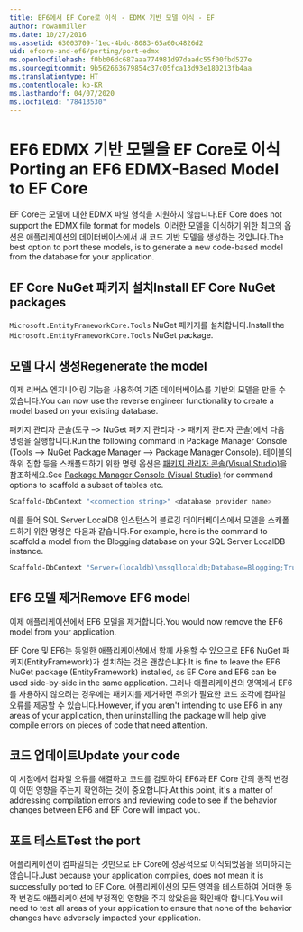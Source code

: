 ```yaml
---
title: EF6에서 EF Core로 이식 - EDMX 기반 모델 이식 - EF
author: rowanmiller
ms.date: 10/27/2016
ms.assetid: 63003709-f1ec-4bdc-8083-65a60c4826d2
uid: efcore-and-ef6/porting/port-edmx
ms.openlocfilehash: f0bb06dc687aaa774981d97daadc55f00fbd527e
ms.sourcegitcommit: 9b562663679854c37c05fca13d93e180213fb4aa
ms.translationtype: HT
ms.contentlocale: ko-KR
ms.lasthandoff: 04/07/2020
ms.locfileid: "78413530"
---
```

# <a name="porting-an-ef6-edmx-based-model-to-ef-core"></a><span data-ttu-id="7ff1d-102">EF6 EDMX 기반 모델을 EF Core로 이식</span><span class="sxs-lookup"><span data-stu-id="7ff1d-102">Porting an EF6 EDMX-Based Model to EF Core</span></span>

<span data-ttu-id="7ff1d-103">EF Core는 모델에 대한 EDMX 파일 형식을 지원하지 않습니다.</span><span class="sxs-lookup"><span data-stu-id="7ff1d-103">EF Core does not support the EDMX file format for models.</span></span> <span data-ttu-id="7ff1d-104">이러한 모델을 이식하기 위한 최고의 옵션은 애플리케이션의 데이터베이스에서 새 코드 기반 모델을 생성하는 것입니다.</span><span class="sxs-lookup"><span data-stu-id="7ff1d-104">The best option to port these models, is to generate a new code-based model from the database for your application.</span></span>

## <a name="install-ef-core-nuget-packages"></a><span data-ttu-id="7ff1d-105">EF Core NuGet 패키지 설치</span><span class="sxs-lookup"><span data-stu-id="7ff1d-105">Install EF Core NuGet packages</span></span>

<span data-ttu-id="7ff1d-106">`Microsoft.EntityFrameworkCore.Tools` NuGet 패키지를 설치합니다.</span><span class="sxs-lookup"><span data-stu-id="7ff1d-106">Install the `Microsoft.EntityFrameworkCore.Tools` NuGet package.</span></span>

## <a name="regenerate-the-model"></a><span data-ttu-id="7ff1d-107">모델 다시 생성</span><span class="sxs-lookup"><span data-stu-id="7ff1d-107">Regenerate the model</span></span>

<span data-ttu-id="7ff1d-108">이제 리버스 엔지니어링 기능을 사용하여 기존 데이터베이스를 기반의 모델을 만들 수 있습니다.</span><span class="sxs-lookup"><span data-stu-id="7ff1d-108">You can now use the reverse engineer functionality to create a model based on your existing database.</span></span>

<span data-ttu-id="7ff1d-109">패키지 관리자 콘솔(도구 –> NuGet 패키지 관리자 -> 패키지 관리자 콘솔)에서 다음 명령을 실행합니다.</span><span class="sxs-lookup"><span data-stu-id="7ff1d-109">Run the following command in Package Manager Console (Tools –> NuGet Package Manager –> Package Manager Console).</span></span> <span data-ttu-id="7ff1d-110">테이블의 하위 집합 등을 스캐폴드하기 위한 명령 옵션은 [패키지 관리자 콘솔(Visual Studio)](../../core/miscellaneous/cli/powershell.md)을 참조하세요.</span><span class="sxs-lookup"><span data-stu-id="7ff1d-110">See [Package Manager Console (Visual Studio)](../../core/miscellaneous/cli/powershell.md) for command options to scaffold a subset of tables etc.</span></span>

``` powershell
Scaffold-DbContext "<connection string>" <database provider name>
```

<span data-ttu-id="7ff1d-111">예를 들어 SQL Server LocalDB 인스턴스의 블로깅 데이터베이스에서 모델을 스캐폴드하기 위한 명령은 다음과 같습니다.</span><span class="sxs-lookup"><span data-stu-id="7ff1d-111">For example, here is the command to scaffold a model from the Blogging database on your SQL Server LocalDB instance.</span></span>

``` powershell
Scaffold-DbContext "Server=(localdb)\mssqllocaldb;Database=Blogging;Trusted_Connection=True;" Microsoft.EntityFrameworkCore.SqlServer
```

## <a name="remove-ef6-model"></a><span data-ttu-id="7ff1d-112">EF6 모델 제거</span><span class="sxs-lookup"><span data-stu-id="7ff1d-112">Remove EF6 model</span></span>

<span data-ttu-id="7ff1d-113">이제 애플리케이션에서 EF6 모델을 제거합니다.</span><span class="sxs-lookup"><span data-stu-id="7ff1d-113">You would now remove the EF6 model from your application.</span></span>

<span data-ttu-id="7ff1d-114">EF Core 및 EF6는 동일한 애플리케이션에서 함께 사용할 수 있으므로 EF6 NuGet 패키지(EntityFramework)가 설치하는 것은 괜찮습니다.</span><span class="sxs-lookup"><span data-stu-id="7ff1d-114">It is fine to leave the EF6 NuGet package (EntityFramework) installed, as EF Core and EF6 can be used side-by-side in the same application.</span></span> <span data-ttu-id="7ff1d-115">그러나 애플리케이션의 영역에서 EF6를 사용하지 않으려는 경우에는 패키지를 제거하면 주의가 필요한 코드 조각에 컴파일 오류를 제공할 수 있습니다.</span><span class="sxs-lookup"><span data-stu-id="7ff1d-115">However, if you aren't intending to use EF6 in any areas of your application, then uninstalling the package will help give compile errors on pieces of code that need attention.</span></span>

## <a name="update-your-code"></a><span data-ttu-id="7ff1d-116">코드 업데이트</span><span class="sxs-lookup"><span data-stu-id="7ff1d-116">Update your code</span></span>

<span data-ttu-id="7ff1d-117">이 시점에서 컴파일 오류를 해결하고 코드를 검토하여 EF6과 EF Core 간의 동작 변경이 어떤 영향을 주는지 확인하는 것이 중요합니다.</span><span class="sxs-lookup"><span data-stu-id="7ff1d-117">At this point, it's a matter of addressing compilation errors and reviewing code to see if the behavior changes between EF6 and EF Core will impact you.</span></span>

## <a name="test-the-port"></a><span data-ttu-id="7ff1d-118">포트 테스트</span><span class="sxs-lookup"><span data-stu-id="7ff1d-118">Test the port</span></span>

<span data-ttu-id="7ff1d-119">애플리케이션이 컴파일되는 것만으로 EF Core에 성공적으로 이식되었음을 의미하지는 않습니다.</span><span class="sxs-lookup"><span data-stu-id="7ff1d-119">Just because your application compiles, does not mean it is successfully ported to EF Core.</span></span> <span data-ttu-id="7ff1d-120">애플리케이션의 모든 영역을 테스트하여 어떠한 동작 변경도 애플리케이션에 부정적인 영향을 주지 않았음을 확인해야 합니다.</span><span class="sxs-lookup"><span data-stu-id="7ff1d-120">You will need to test all areas of your application to ensure that none of the behavior changes have adversely impacted your application.</span></span>
